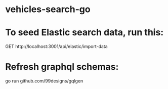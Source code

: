 # vehicles-search-go

# To seed Elastic search data, run this:
GET http://localhost:3001/api/elastic/import-data


# Refresh graphql schemas:
go run github.com/99designs/gqlgen
